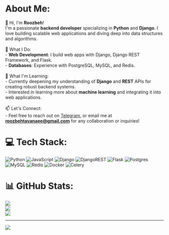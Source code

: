 # About Me:
👋 Hi, I'm **Roozbeh**!<br>I'm a passionate **backend developer** specializing in **Python** and **Django**. I love building scalable web applications and diving deep into data structures and algorithms.<br><br>🚀 What I Do:<br>- **Web Development**: I build web apps with Django, Django REST Framework, and Flask.<br>- **Databases**: Experience with PostgreSQL, MySQL, and Redis.<br><br>🌱 What I'm Learning:<br>- Currently deepening my understanding of **Django** and **REST** APIs for creating robust backend systems.<br>- Interested in learning more about **machine learning** and integrating it into web applications.<br><br>📫 Let's Connect:<br>- Feel free to reach out on [Telegram](https://t.me/roozbehoo), or email me at **[roozbehtavanaee@gmail.com](mailto:roozbehtavanaee@gmail.com)** for any collaboration or inquiries!<br>


# 💻 Tech Stack:
![Python](https://img.shields.io/badge/python-3670A0?style=flat&logo=python&logoColor=ffdd54) ![JavaScript](https://img.shields.io/badge/javascript-%23323330.svg?style=flat&logo=javascript&logoColor=%23F7DF1E) ![Django](https://img.shields.io/badge/django-%23092E20.svg?style=flat&logo=django&logoColor=white) ![DjangoREST](https://img.shields.io/badge/DJANGO-REST-ff1709?style=flat&logo=django&logoColor=white&color=ff1709&labelColor=gray) ![Flask](https://img.shields.io/badge/flask-%23000.svg?style=flat&logo=flask&logoColor=white) ![Postgres](https://img.shields.io/badge/postgres-%23316192.svg?style=flat&logo=postgresql&logoColor=white) ![MySQL](https://img.shields.io/badge/mysql-4479A1.svg?style=flat&logo=mysql&logoColor=white) ![Redis](https://img.shields.io/badge/redis-%23DD0031.svg?style=flat&logo=redis&logoColor=white) ![Docker](https://img.shields.io/badge/docker-%230db7ed.svg?style=flat&logo=docker&logoColor=white) ![Celery](https://img.shields.io/badge/celery-%23a9cc54.svg?style=flat&logo=celery&logoColor=ddf4a4)
# 📊 GitHub Stats:
![](https://github-readme-stats.vercel.app/api?username=Roozbeho&theme=highcontrast&hide_border=false&include_all_commits=true&count_private=true)<br/>
![](https://github-readme-streak-stats.herokuapp.com/?user=Roozbeho&theme=highcontrast&hide_border=false)<br/>
![](https://github-readme-stats.vercel.app/api/top-langs/?username=Roozbeho&theme=highcontrast&hide_border=false&include_all_commits=true&count_private=true&layout=compact)

---
[![](https://visitcount.itsvg.in/api?id=Roozbeho&icon=2&color=12)](https://visitcount.itsvg.in)

<!-- Proudly created with GPRM ( https://gprm.itsvg.in ) -->

